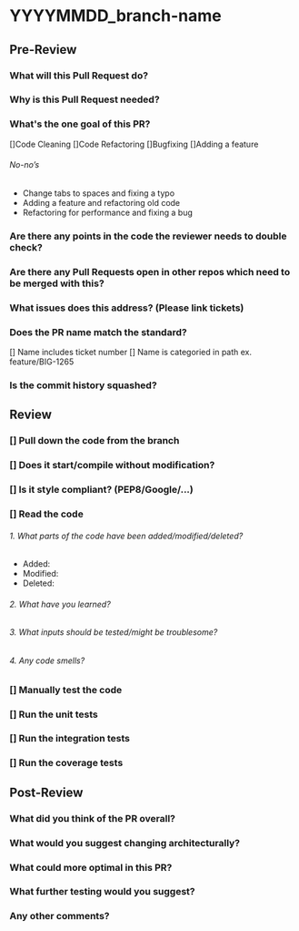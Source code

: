 # YYYYMMDD_branch-name

## Pre-Review
### What will this Pull Request do?

### Why is this Pull Request needed?

### What's the one goal of this PR?
[]Code Cleaning
[]Code Refactoring
[]Bugfixing
[]Adding a feature
###### No-no’s
* Change tabs to spaces and fixing a typo
* Adding a feature and refactoring old code
* Refactoring for performance and fixing a bug

### Are there any points in the code the reviewer needs to double check?

### Are there any Pull Requests open in other repos which need to be merged with this?

### What issues does this address? (Please link tickets)

### Does the PR name match the standard?
[] Name includes ticket number
[] Name is categoried in path ex. feature/BIG-1265

### Is the commit history squashed?

## Review
### [] Pull down the code from the branch
### [] Does it start/compile without modification?
### [] Is it style compliant? (PEP8/Google/...)
### [] Read the code
###### 1. What parts of the code have been added/modified/deleted?
* Added: 
* Modified:
* Deleted:

###### 2. What have you learned?

###### 3. What inputs should be tested/might be troublesome?

###### 4. Any code smells?
### [] Manually test the code
### [] Run the unit tests
### [] Run the integration tests
### [] Run the coverage tests

## Post-Review
### What did you think of the PR overall?

### What would you suggest changing architecturally?

### What could more optimal in this PR?

### What further testing would you suggest?

### Any other comments?







